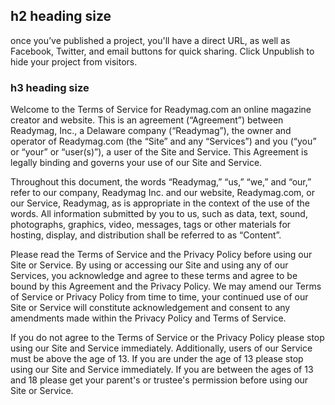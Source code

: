 ## h2 heading size

once you’ve published a project, you'll have a direct URL, as well as Facebook, Twitter, and email buttons for quick sharing. Click Unpublish to hide your project from visitors.

### h3 heading size

Welcome to the Terms of Service for Readymag.com an online magazine creator and website. This is an agreement (“Agreement”) between Readymag, Inc., a Delaware company (“Readymag”), the owner and operator of Readymag.com (the “Site” and any “Services”) and you (“you” or “your” or “user(s)”), a user of the Site and Service. This Agreement is legally binding and governs your use of our Site and Service.

Throughout this document, the words “Readymag,” “us,” “we,” and “our,” refer to our company, Readymag Inc. and our website, Readymag.com, or our Service, Readymag, as is appropriate in the context of the use of the words. All information submitted by you to us, such as data, text, sound, photographs, graphics, video, messages, tags or other materials for hosting, display, and distribution shall be referred to as “Content”.

Please read the Terms of Service and the Privacy Policy before using our Site or Service. By using or accessing our Site and using any of our Services, you acknowledge and agree to these terms and agree to be bound by this Agreement and the Privacy Policy. We may amend our Terms of Service or Privacy Policy from time to time, your continued use of our Site or Service will constitute acknowledgement and consent to any amendments made within the Privacy Policy and Terms of Service.

If you do not agree to the Terms of Service or the Privacy Policy please stop using our Site and Service immediately. Additionally, users of our Service must be above the age of 13. If you are under the age of 13 please stop using our Site and Service immediately. If you are between the ages of 13 and 18 please get your parent's or trustee's permission before using our Site or Service.
